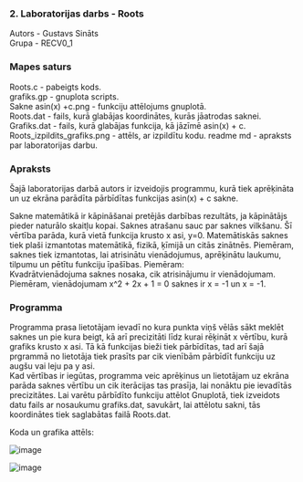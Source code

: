 ### 2. Laboratorijas darbs - Roots  
Autors - Gustavs Sināts  
Grupa - RECV0_1
### Mapes saturs  
Roots.c - pabeigts kods.   
grafiks.gp - gnuplota scripts.  
Sakne asin(x) +c.png - funkciju attēlojums gnuplotā.  
Roots.dat - fails, kurā glabājas koordinātes, kurās jāatrodas saknei.  
Grafiks.dat - fails, kurā glabājas funkcija, kā jāzīmē asin(x) + c.  
Roots_izpildits_grafiks.png - attēls, ar izpildītu kodu.
readme md - apraksts par laboratorijas darbu. 

  

### Apraksts  
Šajā laboratorijas darbā autors ir izveidojis programmu, kurā tiek aprēķināta un uz ekrāna parādīta pārbīdītas funkcijas asin(x) + c sakne.   

Sakne matemātikā ir kāpināšanai pretējās darbības rezultāts, ja kāpinātājs pieder naturālo skaitļu kopai. Saknes atrašanu sauc par saknes vilkšanu. Šī vērtība parāda, kurā vietā funkcija krusto x asi, y=0.
Matemātiskās saknes tiek plaši izmantotas matemātikā, fizikā, ķīmijā un citās zinātnēs. Piemēram, saknes tiek izmantotas, lai atrisinātu vienādojumus, aprēķinātu laukumu, tilpumu un pētītu funkciju īpašības.
Piemēram:  
Kvadrātvienādojuma saknes nosaka, cik atrisinājumu ir vienādojumam. Piemēram, vienādojumam x^2 + 2x + 1 = 0 saknes ir x = -1 un x = -1.




### Programma  
Programma prasa lietotājam ievadī no kura punkta viņš vēlās sākt meklēt saknes un pie kura beigt, kā arī precizitāti līdz kurai rēķināt x vērtību, kurā grafiks krusto x asi. Tā kā funkcijas bieži tiek pārbīdītas, tad arī šajā prgrammā no lietotāja tiek prasīts par cik vienībām pārbīdīt funkciju uz augšu vai leju pa y asi.   
Kad vērtības ir iegūtas, programma veic aprēķinus un lietotājam uz ekrāna parāda saknes vērtību un cik iterācijas tas prasīja, lai nonāktu pie ievadītās precizitātes. Lai varētu pārbīdīto funkciju attēlot Gnuplotā, tiek izveidots datu fails ar nosaukumu grafiks.dat, savukārt, lai attēlotu sakni, tās koordinātes tiek saglabātas failā Roots.dat.
  
Koda un grafika attēls: 
  
![image](https://github.com/GustavsSinats/RTR105_2023_01/assets/144107004/f3a74393-a7f5-48c3-952a-cdbe0c364945)  

  
![image](https://github.com/GustavsSinats/RTR105_2023_01/assets/144107004/cf81bba5-d9aa-42ba-821b-942b00e759d2)


    


